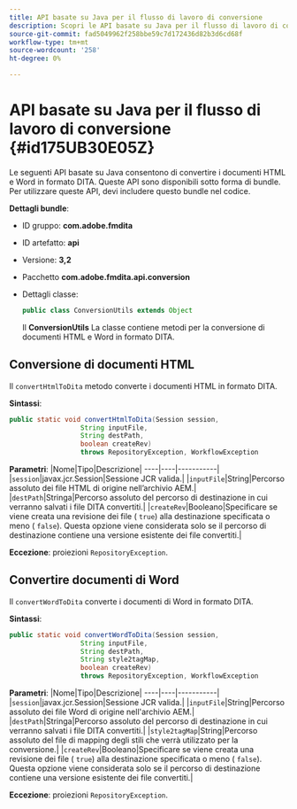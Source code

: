 ```yaml
---
title: API basate su Java per il flusso di lavoro di conversione
description: Scopri le API basate su Java per il flusso di lavoro di conversione
source-git-commit: fad5049962f258bbe59c7d172436d82b3d6cd68f
workflow-type: tm+mt
source-wordcount: '258'
ht-degree: 0%

---
```



# API basate su Java per il flusso di lavoro di conversione {#id175UB30E05Z}

Le seguenti API basate su Java consentono di convertire i documenti HTML e Word in formato DITA. Queste API sono disponibili sotto forma di bundle. Per utilizzare queste API, devi includere questo bundle nel codice.

**Dettagli bundle**:

- ID gruppo: **com.adobe.fmdita**

- ID artefatto: **api**

- Versione: **3,2**

- Pacchetto **com.adobe.fmdita.api.conversion**

- Dettagli classe:

  ```JAVA
  public class ConversionUtils extends Object
  ```

  Il **ConversionUtils** La classe contiene metodi per la conversione di documenti HTML e Word in formato DITA.


## Conversione di documenti HTML

Il `convertHtmlToDita` metodo converte i documenti HTML in formato DITA.

**Sintassi**:

```JAVA
public static void convertHtmlToDita(Session session, 
                  String inputFile, 
                  String destPath, 
                  boolean createRev) 
                  throws RepositoryException, WorkflowException
```

**Parametri**: |Nome|Tipo|Descrizione| ----|----|-----------| |`session`|javax.jcr.Session|Sessione JCR valida.| |`inputFile`|String|Percorso assoluto dei file HTML di origine nell’archivio AEM.| |`destPath`|Stringa|Percorso assoluto del percorso di destinazione in cui verranno salvati i file DITA convertiti.| |`createRev`|Booleano|Specificare se viene creata una revisione dei file \( `true`\) alla destinazione specificata o meno \( `false`\). Questa opzione viene considerata solo se il percorso di destinazione contiene una versione esistente dei file convertiti.|

**Eccezione**: proiezioni `RepositoryException`.

## Convertire documenti di Word

Il ``convertWordToDita`` converte i documenti di Word in formato DITA.

**Sintassi**:

```JAVA
public static void convertWordToDita(Session session, 
                  String inputFile,
                  String destPath, 
                  String style2tagMap, 
                  boolean createRev) 
                  throws RepositoryException, WorkflowException
```

**Parametri**: |Nome|Tipo|Descrizione| ----|----|-----------| |`session`|javax.jcr.Session|Sessione JCR valida.| |`inputFile`|String|Percorso assoluto dei file Word di origine nell&#39;archivio AEM.| |`destPath`|Stringa|Percorso assoluto del percorso di destinazione in cui verranno salvati i file DITA convertiti.| |`style2tagMap`|String|Percorso assoluto del file di mapping degli stili che verrà utilizzato per la conversione.| |`createRev`|Booleano|Specificare se viene creata una revisione dei file \( `true`\) alla destinazione specificata o meno \( `false`\). Questa opzione viene considerata solo se il percorso di destinazione contiene una versione esistente dei file convertiti.|

**Eccezione**: proiezioni `RepositoryException`.

